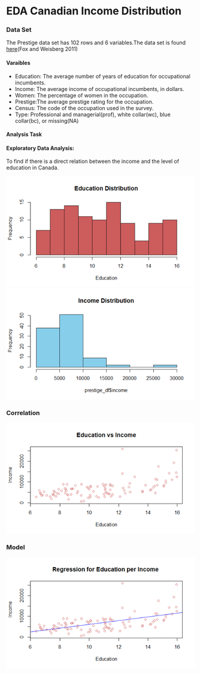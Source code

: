 # EDA Canadian Income Distribution

### Data Set
 The Prestige data set has 102 rows and 6 variables.The data set is found [here](https://socialsciences.mcmaster.ca/jfox/books/Companion/data/Prestige.txt)(Fox and Weisberg 2011)
 
 #### Varaibles 
- Education: The average number of years of education for occupational incumbents.
- Income: The average income of occupational incumbents, in dollars.
- Women: The percentage of women in the occupation.
- Prestige:The average prestige rating for the occupation.
- Census: The code of the occupation used in the survey.
- Type: Professional and managerial(prof), white collar(wc), blue collar(bc), or missing(NA)

#### Analysis Task
#### Exploratory Data Analysis:
To find if there is a direct relation between the income and the level of education in Canada.

<img src="/images/Education.png" alt="Education Distribution" > 
<img src="/images/Income.png" alt="Income Distribution" >

### Correlation 
<img src="/images/Correlation.png" alt="Correlation  Distribution" > 

### Model 
<img src="/images/Reression.png" alt="Correlation  Distribution" > 
